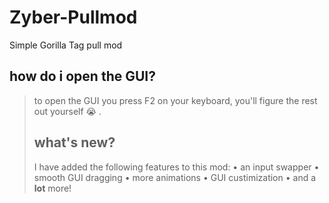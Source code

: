 # Zyber-Pullmod
Simple Gorilla Tag pull mod

## how do i open the GUI?
> to open the GUI you press F2 on your keyboard, you'll figure the rest out yourself 😭 .
> ## what's new?
> I have added the following features to this mod:
> • an input swapper
> • smooth GUI dragging
> • more animations
> • GUI custimization
> • and a **lot** more!
